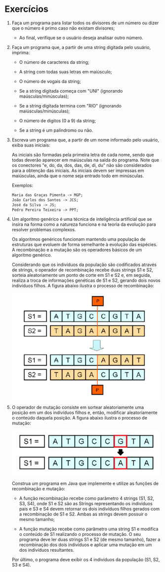 # Exercícios
1. Faça um programa para listar todos os divisores de um número ou dizer que o número é primo caso não existam divisores;
    * Ao final, verifique se o usuário deseja analisar outro número.

2. Faça um programa que, a partir de uma string digitada pelo usuário, imprima:
    * O número de caracteres da string;

    * A string com todas suas letras em maiúsculo;
    
    * O número de vogais da string;

    * Se a string digitada começa com "UNI" (ignorando maúsculas/minúsculas);

    * Se a string digitada termina com "RIO" (ignorando maiúsculas/minúsculas);

    * O número de digitos (0 a 9) da string;

    * Se a string é um palíndromo ou não.

3. Escreva um programa que, a partir de um nome informado pelo usuário, exiba suas iniciais:

    As iniciais são formadas pela primeira letra de cada nome, sendo que todas deverão aparecer em maiúsculas na saída do programa. Note que os conectores "e, do, da, dos, das, de, di, du" não são considerados para a obtenção das iniciais. As iniciais devem ser impressas em maiúsculas, ainda que o nome seja entrado todo em minúsculas.

    Exemplos:
    ```
    Maria das Graças Pimenta -> MGP;
    João Carlos dos Santos -> JCS;
    José da Silva -> JS;
    Pedro Pereira Teixeira -> PPT;
    ```
4. Um algoritmo genérico é uma técnica de inteligência artificial que se insira na forma como a natureza funciona e na teoria da evolução para resolver problemas complexos.

    Os algoritmos genéricos funcionam mantendo uma população de estruturas que evoluem de forma semelhante à evolução das espécies. A recombinação e a mutação são os operadores básicos de um algoritmo genérico.

    Considerando que os indivíduos da população são codificados através de strings, o operador de recombinação recebe duas strings S1 e S2, sorteia aleatoriamente um ponto de corte em S1 e S2 e, em seguida, realiza a troca de informações genéticas de S1 e S2, gerando dois novos indivíduos filhos. A figura abaixo ilustra o processo de recombinação:

    ![Recombinação](../ilustracao-aula4-ex4.png)

5. O operador de mutação consiste em sortear aleatoriamente uma posição em um dos indivíduos filhos e, então, modificar aleatoriamente o conteúdo daquela posição. A figura abaixo ilustra o processo de mutação:

    ![Ilustração](../ilustracao-aula4-ex5.png)

    Construa um programa em Java que implemente e utilize as funções de recombinação e mutação:

    * A função recombinação recebe como parâmetro 4 strings (S1, S2, S3, S4), onde S1 e S2 são as Strings representando os indivíduos pais e S3 e S4 devem retornar os dois indivíduos filhos gerados com a recombinação de S1 e S2. Ambas as strings devem possuir o mesmo tamanho;

    * A função mutação recebe como parâmetro uma string S1 e modifica o conteúdo de S1 realizando o processo de mutação. O seu programa deve ler duas strings S1 e S2 (de mesmo tamanho), fazer a recombinação dos dois indivíduos e aplicar uma mutação em um dos indivíduos resultantes.

    Por último, o programa deve exibir os 4 indivíduos da população (S1, S2, S3 e S4).